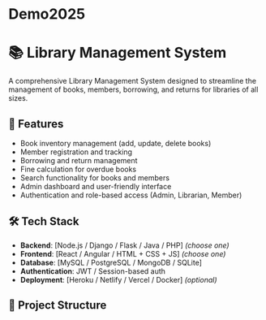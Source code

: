 # Demo2025
# 📚 Library Management System

A comprehensive Library Management System designed to streamline the management of books, members, borrowing, and returns for libraries of all sizes.

## 🚀 Features

- Book inventory management (add, update, delete books)
- Member registration and tracking
- Borrowing and return management
- Fine calculation for overdue books
- Search functionality for books and members
- Admin dashboard and user-friendly interface
- Authentication and role-based access (Admin, Librarian, Member)

## 🛠️ Tech Stack

- **Backend**: [Node.js / Django / Flask / Java / PHP] *(choose one)*
- **Frontend**: [React / Angular / HTML + CSS + JS] *(choose one)*
- **Database**: [MySQL / PostgreSQL / MongoDB / SQLite]
- **Authentication**: JWT / Session-based auth
- **Deployment**: [Heroku / Netlify / Vercel / Docker] *(optional)*

## 📂 Project Structure

